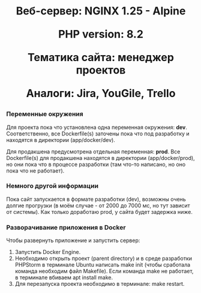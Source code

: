 <h1 align="center">
  
Веб-сервер: NGINX 1.25 - Alpine
  
PHP version: 8.2

Тематика сайта: менеджер проектов

Аналоги: Jira, YouGile, Trello
</h1>


<h3>Переменные окружения</h3>

Для проекта пока что установлена одна переменная окружения: <b>dev</b>. Соответственно, все Dockerfile(s) заточены пока что под разработку и находятся в директории (app/docker/dev).

Для продакшена предусмотрена отдельная переменная: <b>prod</b>. Все Dockerfile(s) для продакшена находятся в директории (app/docker/prod), но они пока что в процессе разработки (там что-то написано, но оно пока что не работает).


<h3>Немного другой информации</h3>

Пока сайт запускается в формате разработки (dev), возможны очень долгие прогрузки (в моём случае - от 2000 до 7000 мс, но тут зависит от системы). Как только доработаю prod, у сайта будет задержка ниже.

<h3>Разворачивание приложения в Docker</h3>

Чтобы развернуть приложение и запустить сервер:
1. Запустить Docker Engine.
2. Необходимо открыть проект (parent directory) и в среде разработки PHPStorm в терминале Ubuntu написать make init (чтобы сработала команда необходим файл Makefile). Если команда make не работает, в терминале вбиваем apt install make.
3. Для перезапуска проекта необходимо в терминале: make restart.
